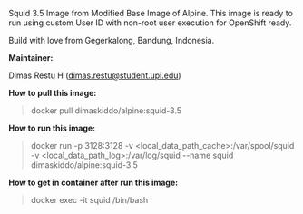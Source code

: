 Squid 3.5 Image from Modified Base Image of Alpine. This image is ready to run using custom User ID with non-root user execution for OpenShift ready.

Build with love from Gegerkalong, Bandung, Indonesia.

**Maintainer:**

Dimas Restu H (<dimas.restu@student.upi.edu>)

**How to pull this image:**

> docker pull dimaskiddo/alpine:squid-3.5

**How to run this image:**

> docker run -p 3128:3128 -v <local_data_path_cache>:/var/spool/squid -v <local_data_path_log>:/var/log/squid --name squid dimaskiddo/alpine:squid-3.5

**How to get in container after run this image:**

> docker exec -it squid /bin/bash
